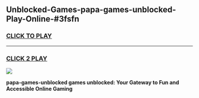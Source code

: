 
## Unblocked-Games-papa-games-unblocked-Play-Online-#3fsfn
<h3>
<a href="https://premium.freeplayer.one?title=papa-games-unblocked&ref=27F">CLICK TO PLAY</a></h3>
<hr>

<h3>
<a href="https://premium.freeplayer.one?title=papa-games-unblocked&ref=27F">CLICK 2 PLAY</a>
  
</h3>

<a href="https://premium.freeplayer.one?title=papa-games-unblocked&ref=27F"><img src="https://clearcache.store/games.png"></a>


**papa-games-unblocked games unblocked: Your Gateway to Fun and Accessible Online Gaming**
